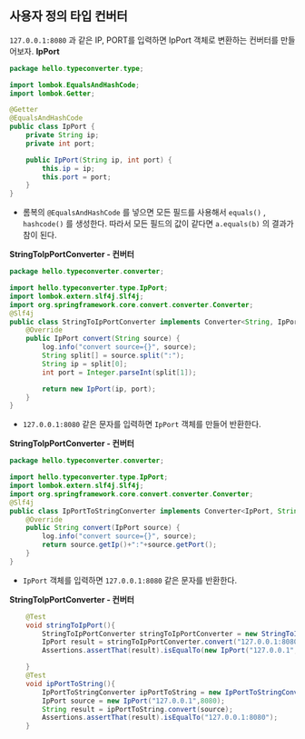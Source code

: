 ## 사용자 정의 타입 컨버터
`127.0.0.1:8080` 과 같은 IP, PORT를 입력하면 IpPort 객체로 변환하는 컨버터를 만들어보자.
**IpPort**
```java
package hello.typeconverter.type;

import lombok.EqualsAndHashCode;
import lombok.Getter;

@Getter
@EqualsAndHashCode
public class IpPort {
    private String ip;
    private int port;

    public IpPort(String ip, int port) {
        this.ip = ip;
        this.port = port;
    }
}
```
- 롬복의 `@EqualsAndHashCode` 를 넣으면 모든 필드를 사용해서 `equals()` , `hashcode()` 를 생성한다. 따라서 모든 필드의 값이 같다면 `a.equals(b)` 의 결과가 참이 된다.

**StringToIpPortConverter - 컨버터**
```java
package hello.typeconverter.converter;

import hello.typeconverter.type.IpPort;
import lombok.extern.slf4j.Slf4j;
import org.springframework.core.convert.converter.Converter;
@Slf4j
public class StringToIpPortConverter implements Converter<String, IpPort> {
    @Override
    public IpPort convert(String source) {
        log.info("convert source={}", source);
        String split[] = source.split(":");
        String ip = split[0];
        int port = Integer.parseInt(split[1]);

        return new IpPort(ip, port);
    }
}

```
- `127.0.0.1:8080` 같은 문자를 입력하면 `IpPort` 객체를 만들어 반환한다.


**StringToIpPortConverter - 컨버터**
```java
package hello.typeconverter.converter;

import hello.typeconverter.type.IpPort;
import lombok.extern.slf4j.Slf4j;
import org.springframework.core.convert.converter.Converter;
@Slf4j
public class IpPortToStringConverter implements Converter<IpPort, String> {
    @Override
    public String convert(IpPort source) {
        log.info("convert source={}", source);
        return source.getIp()+":"+source.getPort();
    }
}

```
- `IpPort` 객체를 입력하면 `127.0.0.1:8080` 같은 문자를 반환한다.


**StringToIpPortConverter - 컨버터**
```java
    @Test
    void stringToIpPort(){
        StringToIpPortConverter stringToIpPortConverter = new StringToIpPortConverter();
        IpPort result = stringToIpPortConverter.convert("127.0.0.1:8080");
        Assertions.assertThat(result).isEqualTo(new IpPort("127.0.0.1",8080));

    }
    @Test
    void ipPortToString(){
        IpPortToStringConverter ipPortToString = new IpPortToStringConverter();
        IpPort source = new IpPort("127.0.0.1",8080);
        String result = ipPortToString.convert(source);
        Assertions.assertThat(result).isEqualTo("127.0.0.1:8080");
    }
```




